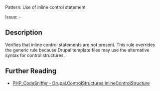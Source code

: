 Pattern: Use of inline control statement

Issue: -

## Description

Verifies that inline control statements are not present. This rule overrides the generic rule because Drupal template files may use the alternative syntax for control structures.

## Further Reading

* [PHP_CodeSniffer - Drupal.ControlStructures.InlineControlStructure](https://git.drupalcode.org/project/coder/-/tree/8.3.x/coder_sniffer/Drupal/Sniffs/ControlStructures/InlineControlStructureSniff.php)